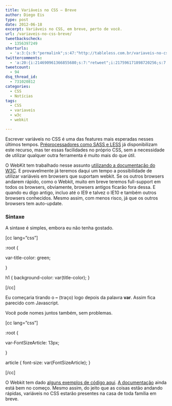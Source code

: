 ```yaml
---
title: Variáveis no CSS – Breve
author: Diego Eis
type: post
date: 2012-06-18
excerpt: Variáveis no CSS, em breve, perto de você.
url: /variaveis-no-css-breve/
tweetbackscheck:
  - 1356397249
shorturls:
  - 'a:3:{s:9:"permalink";s:47:"http://tableless.com.br/variaveis-no-css-breve/";s:7:"tinyurl";s:26:"http://tinyurl.com/7pmtt7n";s:4:"isgd";s:19:"http://is.gd/XFV5ds";}'
twittercomments:
  - 'a:20:{i:214690961366855680;s:7:"retweet";i:217596171898720256;s:7:"retweet";i:217595628048486400;s:7:"retweet";i:217593919465205761;s:7:"retweet";i:214801979539599360;s:7:"retweet";i:214750053301104640;s:7:"retweet";i:214709153980104704;s:7:"retweet";i:214703607709306882;s:7:"retweet";i:214701474750529536;s:7:"retweet";i:214700639077400576;s:7:"retweet";i:214694115584122882;s:7:"retweet";i:214692824459911169;s:7:"retweet";i:214690830915604480;s:7:"retweet";i:214690383437889536;s:7:"retweet";i:214690121201631233;s:7:"retweet";i:214689960467505152;s:7:"retweet";i:214689755596734464;s:7:"retweet";i:228108059120119808;s:7:"retweet";i:228099654582157313;s:7:"retweet";i:228098743646437376;s:7:"retweet";}'
tweetcount:
  - 94
dsq_thread_id:
  - 731020812
categories:
  - CSS
  - Notícias
tags:
  - CSS
  - variaveis
  - w3c
  - webkit

---
```

Escrever variáveis no CSS é uma das features mais esperadas nesses últimos tempos. [Préprocessadores como SASS e LESS][1] já disponibilizam este recurso, mas ter essas facilidades no próprio CSS, sem a necessidade de utilizar qualquer outra ferramenta é muito mais do que útil.

O WebKit tem trabalhado nesse assunto [utilizando a documentação do W3C][2]. E provavelmente já teremos daqui um tempo a possibilidade de utilizar variáveis em browsers que suportam webkit. Se os outros browsers andarem rápido, como o Webkit, muito em breve teremos full-support em todos os browsers, obviamente, browsers antigos ficarão fora dessa. E quando eu digo antigo, incluo até o IE9 e talvez o IE10 e também outros browsers conhecidos. Mesmo assim, com menos risco, já que os outros browsers tem auto-update.

### Sintaxe

A sintaxe é simples, embora eu não tenha gostado.

[cc lang=&#8221;css&#8221;]
  
:root {
      
var-title-color: green;
  
}

h1 { background-color: var(title-color); }
  
[/cc]

Eu começaria tirando o **&#8211;** (traço) logo depois da palavra **var**. Assim fica parecido com Javascript.
  
Você pode nomes juntos também, sem problemas.

[cc lang=&#8221;css&#8221;]
  
:root {
      
var-FontSizeArticle: 13px;
  
}

article { font-size: var(FontSizeArticle); }
  
[/cc]

O Webkit tem dado [alguns exemplos de código aqui][3]. [A documentação][2] ainda está bem no começo. Mesmo assim, do jeito que as coisas estão andando rápidas, variáveis no CSS estarão presentes na casa de toda família em breve.

 [1]: http://tableless.com.br/estruturacao-de-client-side-preprocessadores-framewoks-e-bibliotecas-parte-1/ "Estruturação de Client-side – Parte 1: Préprocessadores, Framewoks e Bibliotecas"
 [2]: http://www.w3.org/TR/css-variables/
 [3]: http://trac.webkit.org/browser/trunk/LayoutTests/fast/css/variables